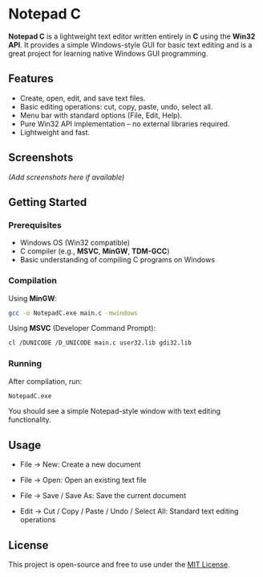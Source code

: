 # Notepad C

**Notepad C** is a lightweight text editor written entirely in **C** using the **Win32 API**. It provides a simple Windows-style GUI for basic text editing and is a great project for learning native Windows GUI programming.

## Features

- Create, open, edit, and save text files.
- Basic editing operations: cut, copy, paste, undo, select all.
- Menu bar with standard options (File, Edit, Help).
- Pure Win32 API implementation – no external libraries required.
- Lightweight and fast.

## Screenshots

*(Add screenshots here if available)*

## Getting Started

### Prerequisites

- Windows OS (Win32 compatible)
- C compiler (e.g., **MSVC**, **MinGW**, **TDM-GCC**)
- Basic understanding of compiling C programs on Windows

### Compilation

Using **MinGW**:

```bash
gcc -o NotepadC.exe main.c -mwindows
```

Using **MSVC** (Developer Command Prompt):
```bash
cl /DUNICODE /D_UNICODE main.c user32.lib gdi32.lib
```

### Running

After compilation, run:
```bash
NotepadC.exe
```
You should see a simple Notepad-style window with text editing functionality.

## Usage

* File → New: Create a new document

* File → Open: Open an existing text file

* File → Save / Save As: Save the current document

* Edit → Cut / Copy / Paste / Undo / Select All: Standard text editing operations

## License

This project is open-source and free to use under the [MIT License](https://github.com/user5012/Notepad-C/blob/master/LICENSE.txt).
